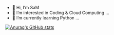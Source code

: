 - 👋 Hi, I’m SaM
- 👀 I’m interested in Coding & Cloud Computing ...
- 🌱 I’m currently learning Python ...

<!---
EnfSaM404/EnfSaM404 is a ✨ special ✨ repository because its `README.md` (this file) appears on your GitHub profile.
You can click the Preview link to take a look at your changes.
--->


[![Anurag's GitHub stats](https://github-readme-stats.vercel.app/api?EnfSaM404=anuraghazra)](https://github.com/anuraghazra/github-readme-stats)
